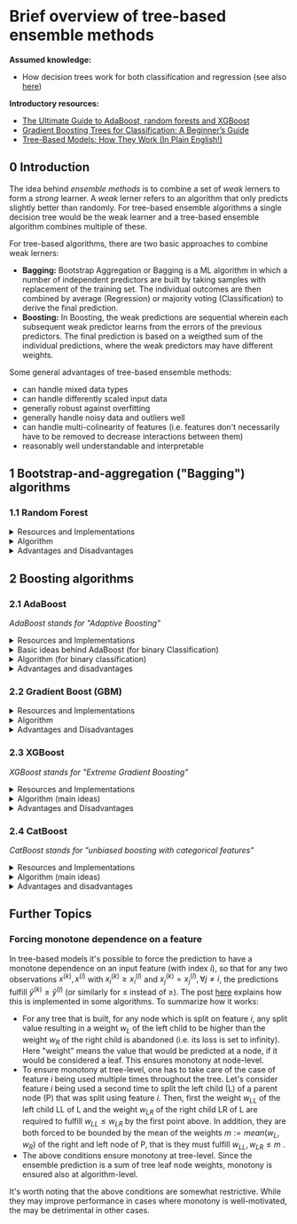 # Brief overview of tree-based ensemble methods

**Assumed knowledge:**
- How decision trees work for both classification and regression (see also [here](https://gitlab.criteois.com/ax-analytics/gads/knowledge/-/blob/master/ml_models/ClassificationTrees.ipynb))

**Introductory resources:**
- [The Ultimate Guide to AdaBoost, random forests and XGBoost](https://towardsdatascience.com/the-ultimate-guide-to-adaboost-random-forests-and-xgboost-7f9327061c4f)
- [Gradient Boosting Trees for Classification: A Beginner’s Guide](https://medium.com/swlh/gradient-boosting-trees-for-classification-a-beginners-guide-596b594a14ea)
- [Tree-Based Models: How They Work (In Plain English!)](https://blog.dataiku.com/tree-based-models-how-they-work-in-plain-english)


## 0 Introduction
The idea behind _ensemble methods_ is to combine a set of _weak_ lerners to form a _strong_ learner. 
A _weak_ lerner refers to an algorithm that only predicts slightly better than randomly. 
For tree-based ensemble algorithms a single decision tree would be the weak learner and a tree-based ensemble algorithm combines multiple of these.

For tree-based algorithms, there are two basic approaches to combine weak lerners:
- **Bagging:** Bootstrap Aggregation or Bagging is a ML algorithm in which a number of independent predictors are built by taking samples with replacement of the training set. The individual outcomes are then combined by average (Regression) or majority voting (Classification) to derive the final prediction.
- **Boosting:** In Boosting, the weak predictions are sequential wherein each subsequent weak predictor learns from the errors of the previous predictors. The final prediction is based on a weigthed sum of the individual predictions, where the weak predictors may have different weights.

Some general advantages of tree-based ensemble methods:
- can handle mixed data types
- can handle differently scaled input data
- generally robust against overfitting
- generally handle noisy data and outliers well
- can handle multi-colinearity of features (i.e. features don't necessarily have to be removed to decrease interactions between them)
- reasonably well understandable and interpretable

## 1 Bootstrap-and-aggregation ("Bagging") algorithms

### 1.1 Random Forest
<details>
  <summary>Resources and Implementations</summary>

  Resources:
  - [Original paper](https://link.springer.com/content/pdf/10.1023/A:1010933404324.pdf) (Breimann, 2001)
  - [Youtube video series](https://www.youtube.com/watch?v=J4Wdy0Wc_xQ) explaining Random Forest

  Implementations:
  - [sklearn.ensemble.RandomForestRegressor](https://scikit-learn.org/stable/modules/generated/sklearn.ensemble.RandomForestRegressor.html)
  - [sklearn.ensemble.RandomForestClassifier](https://scikit-learn.org/stable/modules/generated/sklearn.ensemble.RandomForestClassifier.html)

</details>

<details>
  <summary>Algorithm</summary>
  
  **Input:** 
  - training dataset $`\mathcal{D}`$
  - integer $`M`$ specifying number of trees in the forest
  - integer $`s`$ specifying the size of the bootstrap sample of training datapoints used for building each tree
  - integer $`f \leq |\mathcal{F}|`$ specifying the number of input features to consider at each node for each tree, where $`\mathcal{F}`$ is the set of all input features
  
  **Iteration:** build up $`M`$ separate trees $`(m = 1,..., M)`$ as follows:
  - Select a _bootstrap sample_ $`\mathcal{S}`$ of size $`s`$ of the training data (i.e. draw $`s`$ random samples with replacement from $`\mathcal{D}`$)
  - Create the tree $`m`$ by recursively repeating the following steps for each internal node of the tree (until the tree’s prediction does not further improve):
      1. Randomly choose $`f`$ features from the set of all available features $`\mathcal{F}`$
      2. Select the best feature among the $`f`$ chosen ones (i.e. the one with the most information gain)
      3. Use this feature to split the current node of the tree on
  
  
  **Output:**
  Majority voting of all $`M`$ trees decides on the final prediction results
</details>

<details>
  <summary>Advantages and Disadvantages</summary>
  
  - (+) relatively robust against noise and outliers
  - (+) can do implicit feature selection
  - (+) it's fast
  - (-) many relevant hyperparameters to tune
  - (-) introduces randomness, which may not be suitable for all datasets
</details>

## 2 Boosting algorithms

### 2.1 AdaBoost
_AdaBoost stands for "Adaptive Boosting"_

<details>
  <summary>Resources and Implementations</summary>
  
  Resources:
  - [Original paper](https://pdfs.semanticscholar.org/5fb5/f7b545a5320f2a50b30af599a9d9a92a8216.pdf) (Freund and Schapire, 1996)
  - Nice [Youtube video](https://www.youtube.com/watch?v=LsK-xG1cLYA) explaining AdaBoost
  
  Implementations:
  - [sklearn.ensemble.AdaBoostClassifier](https://scikit-learn.org/stable/modules/generated/sklearn.ensemble.AdaBoostClassifier.html)
  - [sklearn.ensemble.AdaBoostRegressor](https://scikit-learn.org/stable/modules/generated/sklearn.ensemble.AdaBoostRegressor.html)
</details>

<details>
  <summary>Basic ideas behind AdaBoost (for binary Classification)</summary>
  
  - Assign _weights_ to training observations
  - Train weak learner on weighted training observations
  - Assign _weight_ to the trained weak learner and re-weight the training observations based on the errors the weak learner makes
  - _Normalize_ weights to sum up to 1 and train the next weak learner
  - The final prediction is based on a weighted sum of the predictions of the weak learners
  
  The algorithm can be adapted to tackle regression problems as well.
</details>

<details>
  <summary>Algorithm (for binary classification)</summary>
  
  **Input:** 
  - sequence of $`N`$ labeled examples $`\{(x_1, y_1),..., (x_N, y_N)\}`$
  - distribution $`D`$ over the $`N`$ examples
  - weak learning algorithm of choice `WeakLearn` (for example "finding the best decision tree of depth 1 based on weighted Gini score")
  - integer $`M`$ specifying number of iterations
  
  **Initialization:** 
  - weight vector: $`w_i^1 = D(i)`$ for $`i = 1,..., N`$ (common initialization is a uniform distribution $`D`$, s.t. each example is initialized with the weight $`1/N`$)
  
  **Iteration:** for $`m = 1,...,M`$
  1. Normalize the weight vector $`\mathbf{w}^m`$ by setting: $`\mathbf{p}^m = \mathbf{w}^m \big/ \sum_{i}{w_i^m}`$
  2. Call `WeakLearn`, providing it with the distribution $`\mathbf{p}^m`$; get back a hypothesis $`h_m: X \rightarrow [0, 1]`$
  3. Calculate the error of $`h_m`$ as: $`\epsilon_m = \sum_{i}{p_i^m \left| h_m(x_i) - y_i \right|}`$
  4. Calculate the weight of weak learner $`m`$ as (mind the difference between "w" and "omega"): 
     $$\omega_m = \frac{1}{2} log \left( \frac{1 - \epsilon_m}{\epsilon_m} \right)$$
  5. Set the new weights vector to be 
     $$p_i^{m+1} = p_i^m e^{\pm \omega_m}$$
     where the sign in the exponent is positive for incorrectly classified samples and negative for correctly classified samples
  
  
  **Output:**
  The hypothesis $`h_f(x)`$ with
  - $`h_f(x) = 1`$ if $`\sum_m{\omega_m} h_m(x) \geq \frac{1}{2} \sum_m{\omega_m}`$ (equivalently: the prediction is positive if the sum of weights of weak classifiers that predict $`h_m(x)=1`$ is greater or equal than the sum of weights of weak classifiers that predict $`h_m(x)=0`$)
  - $`h_f(x) = 0`$ otherwise
</details>
  
<details>
  <summary>Advantages and disadvantages</summary>
  
  - (+) relatively robust to overfitting in low noise datasets
  - (+) only few hyperparameters that need to be tuned to improve model performance
  - (-) for noisy data the performance of AdaBoost is debated
  - (-) compared to random forests and XGBoost, AdaBoost performs worse when irrelevant features are included
  - (-) not optimized for speed
</details>


### 2.2 Gradient Boost (GBM)

<details>
  <summary>Resources and Implementations</summary>
  
  Resources:
  - [Original paper](http://statweb.stanford.edu/~jhf/ftp/stobst.pdf) (Friedman, 1999)
  - [Another paper](https://statweb.stanford.edu/~jhf/ftp/trebst.pdf) (Friedman, 2001)
  - [Youtube video series](https://www.youtube.com/watch?v=3CC4N4z3GJc&t=3s) explaining Gradient Boost
  
  Implementations:
  - [sklearn.ensemble.GradientBoostingClassifier](https://scikit-learn.org/stable/modules/generated/sklearn.ensemble.GradientBoostingClassifier.html)
  - [sklearn.ensemble.GradientBoostingRegressor](https://scikit-learn.org/stable/modules/generated/sklearn.ensemble.GradientBoostingRegressor.html)
</details>

<details>
  <summary>Algorithm</summary>
  
  **Input:** 
  - sequence of $`N`$ labeled examples $`\{(x_1, y_1),..., (x_N, y_N)\}`$
  - differentiable Loss function $`L(y_i, F(x))`$
  - integer $`M`$ specifying number of iterations
  
  **Initialization:** Initialize model with a constant value: $`F_0(x) = \underset{\gamma}{argmin} \sum_{i=1}^{N}{L(y_i, \gamma)}`$.
  Note that if $`L`$ is the mean squared error (MSE) function (with a factor $`\frac{1}{2}`$), then $`\gamma = \frac{1}{N} \sum_{i=1}^{N}{y_i}`$ is just the average value.
  
  **Iteration:** for $`m = 1,...,M`$
  1. Compute the _pseudo residuals_ for $`i=1,..., N`$:
  $$r_{i,m} = - \frac{\partial L(y_i, F(x_i))}{\partial F(x_i)} \Bigg|_{F(x)=F_{m-1}(x)}$$
  Note that $`L`$ is the MSE function, then the $`r_{i,m} = y_i -  F_{m-1}(x_i)`$ are just the residuals.
  
  2. Fit a regression tree to predict the $`\{ r_{i,m} \}_{i=1}^{N}`$ and compute terminal regions (leaves) $`R_{j,m}`$ for $`j=1,..., J_m`$ (i.e. the number of leaves in the weak classifier fitted to the $`\{ r_{i,m} \}_{i=1}^{N}`$ is $`J_m`$)
  
  3. For $`j=1,..., J_m`$ compute 
     $$\gamma_{j,m} = \underset{\gamma}{argmin} \sum_{x_i \in R_{j,m}}{L(y_i, F_{m-1}(x_i) + \gamma)}$$
     Again, if $`L`$ is MSE, then $`\gamma_{j,m}`$ is just the average of the residuals that ended up in leaf $`R_{j,m}`$.
  
  4. Update 
     $$F_m(x) = F_{m-1}(x) + \nu \sum_{j=1}^{J_m}{\gamma_{j,m} \mathbf{I}(x \in R_{j,m})}$$
     where $`\nu \in (0, 1)`$ is called _learning rate_ and $`\mathbf{I}`$ is just the characteristic function.
  
  **Output:** $`F_M(x)`$
</details>

<details>
  <summary>Advantages and Disadvantages</summary>
  
  - (+) relatively robust to overfitting
  - (+) general formulation that works with any differentiable loss function (AdaBoost is a special case of GBM using a specific loss function)
  - (-) more prone to be thrown off by irrelevant features than random forests and XGBoost
  - (-) sensitive to outliers
  - (-) more hyperparameters to tune
</details>


### 2.3 XGBoost
_XGBoost stands for "Extreme Gradient Boosting"_

<details>
  <summary>Resources and Implementations</summary>
  
  Resources:
  - [Original paper](https://arxiv.org/pdf/1603.02754.pdf) (Chen and Gestrin, 2016)
  - [Youtube video series](https://www.youtube.com/watch?v=OtD8wVaFm6E) explaining XGBoost
  
  Implementations:
  - `xgboost` [Python package](https://xgboost.readthedocs.io/en/latest/python/index.html)
</details>

<details>
  <summary>Algorithm (main ideas)</summary>
  
  In essence, XGBoost can be seen as enhancing Gradient Boost by adding regularization terms.
  Similar to Gradient Boost, XGBoost also uses a _learning rate_ or _shrinkage parameter_ $`\nu`$ to further prevent overfitting.
  In addition to that, like random forests, XGBoost also allows subsampling of features and bootstrapping of training observations, making it less prone to be thrown off by irrelevant features.
  
  The optimization objective for Gradient Boost seen above can be formulated as follows: In the $`m`$-th iteration the $`F_m`$ is found that minimizes the following objective:
  $$\mathcal{L}_m = \sum_{i=1}^{N}{L(y_i, F_{m-1}(x_i) + F_m(x_i))}$$
  
  XGBoost adds regularization terms, leading to the following optimization objective in the $`m`$-th iteration:
  $$\mathcal{L}_m = \sum_{i=1}^{N}{L(y_i, F_{m-1}(x_i) + F_m(x_i))} + \gamma T_m + \lambda ||\mathbf{w}_m||^2$$
  where:
  - $`\gamma \geq 0`$ is a penalty parameter and $`T_m`$ is the number of leaves in the $`m`$-th tree. Hence, the term $`\gamma T_m`$ is meant to encourage pruning of the tree (i.e. penalize trees with too many leaves)
  - $`\lambda\geq 0`$ is a regularization parameter
  - $`\mathbf{w}_m \in \mathbb{R}^{T_m}`$ is a vector of _leaf weights_ for the $`m`$-th tree (that also have to be found as part of the optimization objective)
  
  As this optimization objective is harder to solve for general loss functions, what's done in the original paper is to use a second order Taylor approximation around $`F_m(x_i)=0`$ for the term $`L(y_i, F_{m-1}(x_i) + F_m(x_i))`$ to pull $`F_m(x_i)`$ out of the loss function (for $`i=1,..., N`$).
</details>

<details>
  <summary>Advantages and Disadvantages</summary>
  
  - (+) XGBoost can be seen as combining the best elements of Gradient Boost and random forests
  - (+) regularization prevents overfitting
  - (+) subsampling from features makes it less prone to be thrown off by irrelevant features
  - (+) it's fast
  - (-) it's harder to understand and tune (more hyperparameters)
</details>


### 2.4 CatBoost
_CatBoost stands for "unbiased boosting with categorical features"_

<details>
  <summary>Resources and Implementations</summary>
  
  - [CatBoost documentation](https://catboost.ai)
  - [Original paper](https://arxiv.org/pdf/1706.09516.pdf)
  - Very short [Youtube video](https://www.youtube.com/watch?v=jLU6kNRiZ5o) summarizing the key findings of the CatBoost paper
  - [Blog post](https://towardsdatascience.com/catboost-vs-light-gbm-vs-xgboost-5f93620723db) on CatBoost vs. Light GBM vs. XGBoost
  - [Blog post](https://towardsdatascience.com/why-you-should-learn-catboost-now-390fb3895f76) focused on how to work with CatBoost and its strengths
</details>

<details>
  <summary>Algorithm (main ideas)</summary>
  
  **Unbiased boosting**
  
  The authors of CatBoost realized a problem that pertains to all previous gradient boosting methods, namely a form of _target leakage:_
  
  Consider step 1 of the Gradient Boost algorithm outlined above.
  The next model $`F_m`$ (for $`m \geq 1`$), relies on the _pseudo residuals_ or _gradients_ $`\{ r_{i,m} \}_{i=1}^N`$.
  However, the gradients used at each step $`m \geq 1`$ are estimated using the **target values** of the same data points the current model $`F_{m-1}`$ was built on.
  They prove that this can introduce a bias in the prediction (they make a specific example with Bernoulli random variables, where they show that the bias term is proportional to $`1/N`$).
  
  CatBoost solves this problem using a version of _ordered boosting:_
  In this procedure, at every step $`m = 1,...,M`$ there are $`N`$ _supporting models_ $`M_1,...,M_N`$ maintained.
  These supporting models are such that the model $`M_i`$ is learned using only the first $`i`$ examples in the training set. 
  At each step, in order to obtain the gradient for $`j`$-th sample, the model $`M_{j-1}`$ is used (which itself has been build **without** relying on the target value the $`j`$-th training example).
  
  To further reduce variance, CatBoost doesn't rely on just one given ordering of the training samples, but each new tree is built using a permutation $`\sigma`$ of the training samples, randomly sampled from a set of $`s`$ permutations $`\{ \sigma_r \}_{r=1}^s`$ (the permutations $`\sigma_r`$ are random, but once selected they are fixed).
  Thus, we have a set of $`\{ M_{r,i} \, | \, 1 \leq r \leq s, \, 1 \leq i \leq N \}`$ supporting that have to be maintained.
  
  
  **Using categorical features**
  
  One of CatBoost's strengths is that it can work directly with categorical features, without the need of first having to manually encode them (e.g. using one-hot-encoding).
  The starting point of CatBoost's approach is an encoding technique for categorical features called _target encoding_ or _likelihood encoding:_
  
  - If the target variable to be predicted is categorical itself (i.e. for a classification problem), the idea of _target encoding_ is to replace each value of a categorical feature with a number calculated from the distribution of the target labels for that particular value of the categorical feature. For example, for a categorical feature "colour" that takes values red, blue and green, replace red with some statistical aggregate (mean, median, variance etc.) of all the target labels where the feature value is red in training data. Similarly for blue and green.
  - This procedure is adapted for regression problems by _quantizing_ the target values and putting them into a finite number of discrete "buckets" (labelled with integer values). Then the same procedure for _target encoding_ as described above can be applied.
  - This method of encoding categorical features is particularly useful for _high-cardinality_ categorical features taking a high number of discrete values (consider for example a "user id" feature). In this case a one-hot-encoding strategy can lead to an unfeasible amount of new features, whereas the target encoding strategy still only creates a single feature. Moreover, the approach also works if the categorical value of a test example has never been observed before in a training example (e.g. a new user id).
  
  However, the authors of CatBoost realized a similar _target leakage_ issue with the target encoding strategy as they did for the boosting procedure.
  Namely, the value of the target encoding of a training example is calculated using this training examples target label.
  Similar to above, their approach to solve this problem relies on the _ordering principle:_
  For each training example they only use previous training examples to calculate its target encoding.
  As above, to further reduce variance they don't rely on just a single ordering of the training examples, but use a set of permutations.
  
  To learn more about this encoding and how it's implemented in CatBoost:
  - [CatBoost: Transforming categorical features to numerical features](https://catboost.ai/docs/concepts/algorithm-main-stages_cat-to-numberic.html)
  - [Blog post](https://towardsdatascience.com/getting-deeper-into-categorical-encodings-for-machine-learning-2312acd347c8) explaining encodings for categorical features, in particular target encoding
</details>

<details>
  <summary>Advantages and disadvantages</summary>
  
  - (+) CatBoost has been shown to outperform other boosting algorithms (such as XGBoost, LightGBM) on a variety of datasets
  - (+) the ordering approach approach of CatBoost has been found to be especially useful for small datasets
  - (+) handles categorical features well internally, without the need for manual feature transformation beforehand
  - (+) requires only little hyperparameter tuning
  - (+) it's fast
  - (+) the CatBoost package seems to have good capabilities to visualize both feature importance as well as the importance of individual training examples on the predictions (hopefully more to come on that, once I get to play around with it myself)
  - (-) it's more complex
</details>


## Further Topics

### Forcing monotone dependence on a feature
In tree-based models it's possible to force the prediction to have a monotone dependence on an input feature (with index $`i`$), so that for any two observations $`x^{(k)}, x^{(l)}`$ with $`x^{(k)}_i \geq x^{(l)}_i`$ and $`x^{(k)}_j = x^{(l)}_j, \forall j \neq i`$, the predictions fulfill $`\hat{y}^{(k)} \geq \hat{y}^{(l)}`$ (or similarly for $`\leq`$ instead of $`\geq`$).
The post [here](https://towardsdatascience.com/how-does-the-popular-xgboost-and-lightgbm-algorithms-enforce-monotonic-constraint-cf8fce797acb) explains how this is implemented in some algorithms.
To summarize how it works:
- For any tree that is built, for any node which is split on feature $`i`$, any split value resulting in a weight $`w_L`$ of the left child to be higher than the weight $`w_R`$ of the right child is abandoned (i.e. its loss is set to infinity). Here "weight" means the value that would be predicted at a node, if it would be considered a leaf. This ensures monotony at node-level.
- To ensure monotony at tree-level, one has to take care of the case of feature $`i`$ being used multiple times throughout the tree. Let's consider feature $`i`$ being used a second time to split the left child (L) of a parent node (P) that was split using feature $`i`$. Then, first the weight $`w_{LL}`$ of the left child LL of L and the weight $`w_{LR}`$ of the right child LR of L are required to fulfill $`w_{LL} \leq w_{LR}`$ by the first point above. In addition, they are both forced to be bounded by the mean of the weights $`m := mean(w_L, w_R)`$ of the right and left node of P, that is they must fulfill $`w_{LL}, w_{LR} \leq m`$ .
- The above conditions ensure monotony at tree-level. Since the ensemble prediction is a sum of tree leaf node weights, monotony is ensured also at algorithm-level.

It's worth noting that the above conditions are somewhat restrictive. 
While they may improve performance in cases where monotony is well-motivated, the may be detrimental in other cases.
